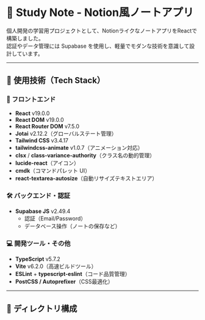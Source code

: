 # 📝 Study Note - Notion風ノートアプリ

個人開発の学習用プロジェクトとして、NotionライクなノートアプリをReactで構築しました。  
認証やデータ管理には Supabase を使用し、軽量でモダンな技術を意識して設計しています。

---

## 🚀 使用技術（Tech Stack）

### 🔷 フロントエンド

- **React** v19.0.0  
- **React DOM** v19.0.0  
- **React Router DOM** v7.5.0  
- **Jotai** v2.12.2（グローバルステート管理）  
- **Tailwind CSS** v3.4.17  
- **tailwindcss-animate** v1.0.7（アニメーション対応）  
- **clsx** / **class-variance-authority**（クラス名の動的管理）  
- **lucide-react**（アイコン）  
- **cmdk**（コマンドパレット UI）  
- **react-textarea-autosize**（自動リサイズテキストエリア）

### 🛠️ バックエンド・認証

- **Supabase JS** v2.49.4  
  - 認証（Email/Password）
  - データベース操作（ノートの保存など）

### 💻 開発ツール・その他

- **TypeScript** v5.7.2  
- **Vite** v6.2.0（高速ビルドツール）  
- **ESLint** + **typescript-eslint**（コード品質管理）  
- **PostCSS / Autoprefixer**（CSS最適化）

---

## 📂 ディレクトリ構成
